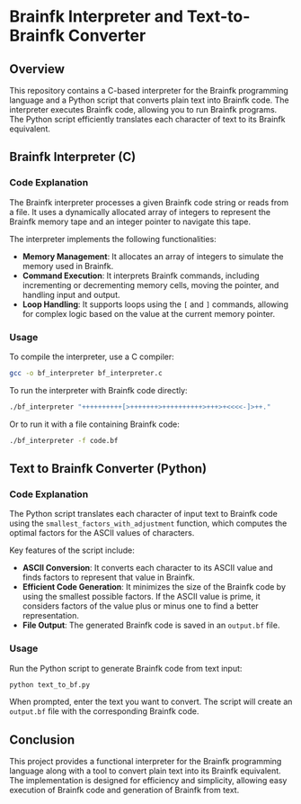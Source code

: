 # Brainfk Interpreter and Text-to-Brainfk Converter

## Overview
This repository contains a C-based interpreter for the Brainfk programming language and a Python script that converts plain text into Brainfk code. The interpreter executes Brainfk code, allowing you to run Brainfk programs. The Python script efficiently translates each character of text to its Brainfk equivalent.

## Brainfk Interpreter (C)

### Code Explanation
The Brainfk interpreter processes a given Brainfk code string or reads from a file. It uses a dynamically allocated array of integers to represent the Brainfk memory tape and an integer pointer to navigate this tape.

The interpreter implements the following functionalities:
- **Memory Management**: It allocates an array of integers to simulate the memory used in Brainfk.
- **Command Execution**: It interprets Brainfk commands, including incrementing or decrementing memory cells, moving the pointer, and handling input and output.
- **Loop Handling**: It supports loops using the `[` and `]` commands, allowing for complex logic based on the value at the current memory pointer.

### Usage
To compile the interpreter, use a C compiler:
```bash
gcc -o bf_interpreter bf_interpreter.c
```

To run the interpreter with Brainfk code directly:
```bash
./bf_interpreter "++++++++++[>+++++++>++++++++++>+++>+<<<<-]>++."
```
Or to run it with a file containing Brainfk code:
```bash
./bf_interpreter -f code.bf
```

## Text to Brainfk Converter (Python)

### Code Explanation
The Python script translates each character of input text to Brainfk code using the `smallest_factors_with_adjustment` function, which computes the optimal factors for the ASCII values of characters.

Key features of the script include:
- **ASCII Conversion**: It converts each character to its ASCII value and finds factors to represent that value in Brainfk.
- **Efficient Code Generation**: It minimizes the size of the Brainfk code by using the smallest possible factors. If the ASCII value is prime, it considers factors of the value plus or minus one to find a better representation.
- **File Output**: The generated Brainfk code is saved in an `output.bf` file.

### Usage
Run the Python script to generate Brainfk code from text input:
```bash
python text_to_bf.py
```

When prompted, enter the text you want to convert. The script will create an `output.bf` file with the corresponding Brainfk code.

## Conclusion
This project provides a functional interpreter for the Brainfk programming language along with a tool to convert plain text into its Brainfk equivalent. The implementation is designed for efficiency and simplicity, allowing easy execution of Brainfk code and generation of Brainfk from text.


